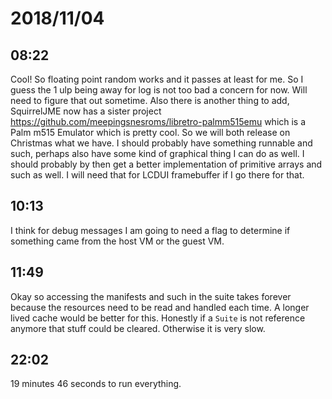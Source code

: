 # 2018/11/04

## 08:22

Cool! So floating point random works and it passes at least for me. So I guess
the 1 ulp being away for log is not too bad a concern for now. Will need to
figure that out sometime. Also there is another thing to add, SquirrelJME now
has a sister project <https://github.com/meepingsnesroms/libretro-palmm515emu>
which is a Palm m515 Emulator which is pretty cool. So we will both release on
Christmas what we have. I should probably have something runnable and such,
perhaps also have some kind of graphical thing I can do as well. I should
probably by then get a better implementation of primitive arrays and such as
well. I will need that for LCDUI framebuffer if I go there for that.

## 10:13

I think for debug messages I am going to need a flag to determine if something
came from the host VM or the guest VM.

## 11:49

Okay so accessing the manifests and such in the suite takes forever because the
resources need to be read and handled each time. A longer lived cache would be
better for this. Honestly if a `Suite` is not reference anymore that stuff
could be cleared. Otherwise it is very slow.

## 22:02

19 minutes 46 seconds to run everything.
